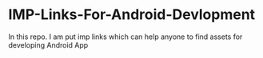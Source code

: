 # IMP-Links-For-Android-Devlopment
In this repo. I am put imp links which can help anyone to find assets for developing Android App 
